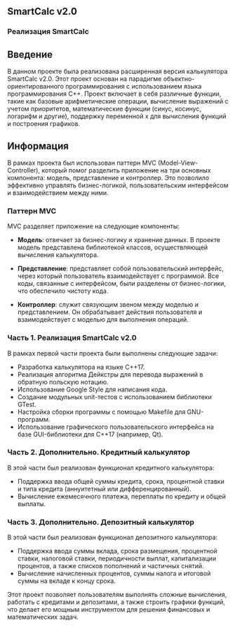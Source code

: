 ## SmartCalc v2.0

### Реализация SmartCalc

## Введение

В данном проекте была реализована расширенная версия калькулятора SmartCalc v2.0. Этот проект основан на парадигме объектно-ориентированного программирования с использованием языка программирования C++. Проект включает в себя различные функции, такие как базовые арифметические операции, вычисление выражений с учетом приоритетов, математические функции (синус, косинус, логарифм и другие), поддержку переменной x для вычисления функций и построения графиков.

## Информация

В рамках проекта был использован паттерн MVC (Model-View-Controller), который помог разделить приложение на три основных компонента: модель, представление и контроллер. Это позволило эффективно управлять бизнес-логикой, пользовательским интерфейсом и взаимодействием между ними.

### Паттерн MVC

MVC разделяет приложение на следующие компоненты:

- **Модель**: отвечает за бизнес-логику и хранение данных. В проекте модель представлена библиотекой классов, осуществляющей вычисления калькулятора.
- **Представление**: представляет собой пользовательский интерфейс, через который пользователь взаимодействует с программой. Все коды, связанные с интерфейсом, были разделены от бизнес-логики, что обеспечило чистоту кода.

- **Контроллер**: служит связующим звеном между моделью и представлением. Он обрабатывает действия пользователя и взаимодействует с моделью для выполнения операций.

### Часть 1. Реализация SmartCalc v2.0

В рамках первой части проекта были выполнены следующие задачи:

- Разработка калькулятора на языке C++17.
- Реализация алгоритма Дейкстры для перевода выражений в обратную польскую нотацию.
- Использование Google Style для написания кода.
- Создание модульных unit-тестов с использованием библиотеки GTest.
- Настройка сборки программы с помощью Makefile для GNU-программ.
- Использование графического пользовательского интерфейса на базе GUI-библиотеки для C++17 (например, Qt).

### Часть 2. Дополнительно. Кредитный калькулятор

В этой части был реализован функционал кредитного калькулятора:

- Поддержка ввода общей суммы кредита, срока, процентной ставки и типа кредита (аннуитетный или дифференцированный).
- Вычисление ежемесячного платежа, переплаты по кредиту и общей выплаты.

### Часть 3. Дополнительно. Депозитный калькулятор

В этой части был реализован функционал депозитного калькулятора:

- Поддержка ввода суммы вклада, срока размещения, процентной ставки, налоговой ставки, периодичности выплат, капитализации процентов, а также списков пополнений и частичных снятий.
- Вычисление начисленных процентов, суммы налога и итоговой суммы на вкладе к концу срока.

Этот проект позволяет пользователям выполнять сложные вычисления, работать с кредитами и депозитами, а также строить графики функций, что делает его мощным инструментом для решения финансовых и математических задач.
